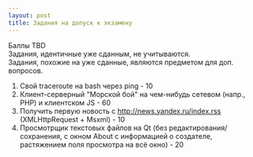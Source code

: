 ```yaml
---
layout: post
title: Задания на допуск к экзамену
---
```


Баллы TBD  
Задания, идентичные уже сданным, не учитываются.  
Задания, похожие на уже сданные, являются предметом для доп. вопросов.  

1. Свой traceroute на bash через ping - 10
2. Клиент-серверный "Морской бой" на чем-нибудь сетевом (напр., PHP) и клиентском JS - 60
3. Получить первую новость с http://news.yandex.ru/index.rss (XMLHttpRequest + Msxml) - 10
4. Просмотрщик текстовых файлов на Qt (без редактирования/сохранения, с окном About с информацией о создателе, растяжением поля просмотра на всё окно) - 20
